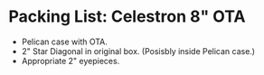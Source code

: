 # Packing List: Celestron 8" OTA

* Pelican case with OTA.
* 2" Star Diagonal in original box.  (Posisbly inside Pelican case.)
* Appropriate 2" eyepieces.


